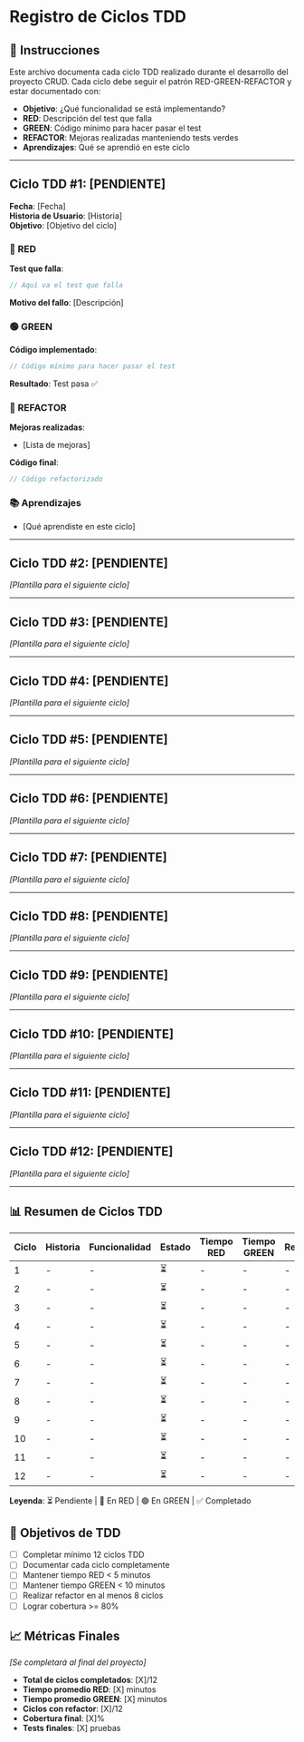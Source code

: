 # Registro de Ciclos TDD

## 📝 Instrucciones
Este archivo documenta cada ciclo TDD realizado durante el desarrollo del proyecto CRUD. Cada ciclo debe seguir el patrón RED-GREEN-REFACTOR y estar documentado con:

- **Objetivo**: ¿Qué funcionalidad se está implementando?
- **RED**: Descripción del test que falla
- **GREEN**: Código mínimo para hacer pasar el test
- **REFACTOR**: Mejoras realizadas manteniendo tests verdes
- **Aprendizajes**: Qué se aprendió en este ciclo

---

## Ciclo TDD #1: [PENDIENTE]
**Fecha**: [Fecha]  
**Historia de Usuario**: [Historia]  
**Objetivo**: [Objetivo del ciclo]

### 🔴 RED
**Test que falla**:
```java
// Aquí va el test que falla
```
**Motivo del fallo**: [Descripción]

### 🟢 GREEN
**Código implementado**:
```java
// Código mínimo para hacer pasar el test
```
**Resultado**: Test pasa ✅

### 🔄 REFACTOR
**Mejoras realizadas**:
- [Lista de mejoras]

**Código final**:
```java
// Código refactorizado
```

### 📚 Aprendizajes
- [Qué aprendiste en este ciclo]

---

## Ciclo TDD #2: [PENDIENTE]
*[Plantilla para el siguiente ciclo]*

---

## Ciclo TDD #3: [PENDIENTE]
*[Plantilla para el siguiente ciclo]*

---

## Ciclo TDD #4: [PENDIENTE]
*[Plantilla para el siguiente ciclo]*

---

## Ciclo TDD #5: [PENDIENTE]
*[Plantilla para el siguiente ciclo]*

---

## Ciclo TDD #6: [PENDIENTE]
*[Plantilla para el siguiente ciclo]*

---

## Ciclo TDD #7: [PENDIENTE]
*[Plantilla para el siguiente ciclo]*

---

## Ciclo TDD #8: [PENDIENTE]
*[Plantilla para el siguiente ciclo]*

---

## Ciclo TDD #9: [PENDIENTE]
*[Plantilla para el siguiente ciclo]*

---

## Ciclo TDD #10: [PENDIENTE]
*[Plantilla para el siguiente ciclo]*

---

## Ciclo TDD #11: [PENDIENTE]
*[Plantilla para el siguiente ciclo]*

---

## Ciclo TDD #12: [PENDIENTE]
*[Plantilla para el siguiente ciclo]*

---

## 📊 Resumen de Ciclos TDD

| Ciclo | Historia | Funcionalidad | Estado | Tiempo RED | Tiempo GREEN | Refactor |
|-------|----------|---------------|--------|------------|--------------|----------|
| 1     | -        | -             | ⏳     | -          | -            | -        |
| 2     | -        | -             | ⏳     | -          | -            | -        |
| 3     | -        | -             | ⏳     | -          | -            | -        |
| 4     | -        | -             | ⏳     | -          | -            | -        |
| 5     | -        | -             | ⏳     | -          | -            | -        |
| 6     | -        | -             | ⏳     | -          | -            | -        |
| 7     | -        | -             | ⏳     | -          | -            | -        |
| 8     | -        | -             | ⏳     | -          | -            | -        |
| 9     | -        | -             | ⏳     | -          | -            | -        |
| 10    | -        | -             | ⏳     | -          | -            | -        |
| 11    | -        | -             | ⏳     | -          | -            | -        |
| 12    | -        | -             | ⏳     | -          | -            | -        |

**Leyenda**: ⏳ Pendiente | 🔴 En RED | 🟢 En GREEN | ✅ Completado

## 🎯 Objetivos de TDD
- [ ] Completar mínimo 12 ciclos TDD
- [ ] Documentar cada ciclo completamente
- [ ] Mantener tiempo RED < 5 minutos
- [ ] Mantener tiempo GREEN < 10 minutos
- [ ] Realizar refactor en al menos 8 ciclos
- [ ] Lograr cobertura >= 80%

## 📈 Métricas Finales
*[Se completará al final del proyecto]*

- **Total de ciclos completados**: [X]/12
- **Tiempo promedio RED**: [X] minutos
- **Tiempo promedio GREEN**: [X] minutos
- **Ciclos con refactor**: [X]/12
- **Cobertura final**: [X]%
- **Tests finales**: [X] pruebas

